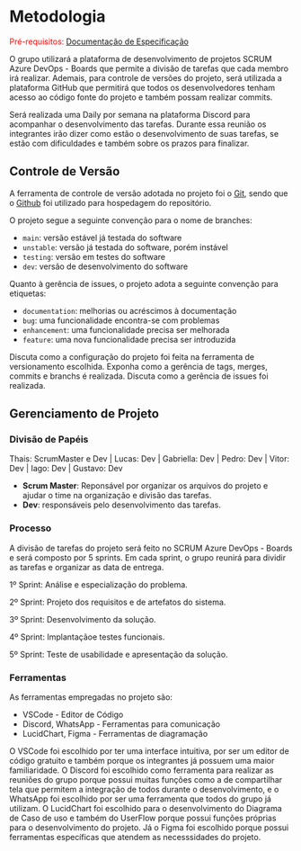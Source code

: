 
# Metodologia

<span style="color:red">Pré-requisitos: <a href="2-Especificação do Projeto.md"> Documentação de Especificação</a></span>

O grupo utilizará a plataforma de desenvolvimento de projetos SCRUM Azure DevOps - Boards que permite a divisão de tarefas que cada membro irá realizar. Ademais, para controle de versões do projeto, será utilizada a plataforma GitHub que permitirá que todos os desenvolvedores tenham acesso ao código fonte do projeto e também possam realizar commits. 

Será realizada uma Daily por semana na plataforma Discord para acompanhar o desenvolvimento das tarefas. Durante essa reunião os integrantes irão dizer como estão o desenvolvimento de suas tarefas, se estão com dificuldades e também sobre os prazos para finalizar. 



## Controle de Versão

A ferramenta de controle de versão adotada no projeto foi o
[Git](https://git-scm.com/), sendo que o [Github](https://github.com)
foi utilizado para hospedagem do repositório.

O projeto segue a seguinte convenção para o nome de branches:

- `main`: versão estável já testada do software
- `unstable`: versão já testada do software, porém instável
- `testing`: versão em testes do software
- `dev`: versão de desenvolvimento do software

Quanto à gerência de issues, o projeto adota a seguinte convenção para
etiquetas:

- `documentation`: melhorias ou acréscimos à documentação
- `bug`: uma funcionalidade encontra-se com problemas
- `enhancement`: uma funcionalidade precisa ser melhorada
- `feature`: uma nova funcionalidade precisa ser introduzida

Discuta como a configuração do projeto foi feita na ferramenta de versionamento escolhida. Exponha como a gerência de tags, merges, commits e branchs é realizada. Discuta como a gerência de issues foi realizada.


## Gerenciamento de Projeto

### Divisão de Papéis


Thais: ScrumMaster e Dev | Lucas: Dev | Gabriella: Dev  | Pedro: Dev | Vitor: Dev | Iago: Dev | Gustavo: Dev

- **Scrum Master**: Reponsável por organizar os arquivos do projeto e ajudar o time na organização e divisão das tarefas.
- **Dev**: responsáveis pelo desenvolvimento das tarefas.



### Processo

A divisão de tarefas do projeto será feito no  SCRUM Azure DevOps - Boards e será composto por 5 sprints. Em cada sprint, o grupo reunirá para dividir as tarefas e organizar as data de entrega.


1º Sprint: Análise e especialização do problema.

2º Sprint: Projeto dos requisitos e de artefatos do sistema.

3º Sprint: Desenvolvimento da solução.

4º Sprint: Implantaçãoe testes funcionais.

5º Sprint: Teste de usabilidade e apresentação da solução. 



### Ferramentas

As ferramentas empregadas no projeto são:

- VSCode - Editor de Código
- Discord, WhatsApp - Ferramentas para comunicação
- LucidChart, Figma - Ferramentas de diagramação

O VSCode foi escolhido por ter uma interface intuitiva, por ser um editor de código gratuito e também porque os integrantes já possuem uma maior familiaridade.
O Discord foi escolhido como ferramenta para realizar as reuniões do grupo porque possui muitas funções como a de compartilhar tela que permitem a integração de todos durante o desenvolvimento, e o WhatsApp foi escolhido por ser uma ferramenta que todos do grupo já utilizam.
O LucidChart foi escolhido para o desenvolvimento do Diagrama de Caso de uso e também do UserFlow porque possui funções próprias para o desenvolvimento do projeto. Já o Figma foi escolhido porque possui ferramentas específicas que atendem as necesssidades do projeto. 

